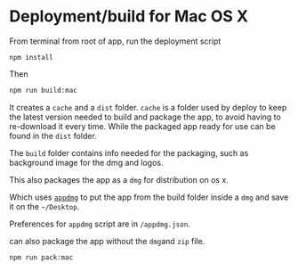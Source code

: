 # Deployment/build for Mac OS X

From terminal from root of app, run the deployment script

```text
npm install
```

Then

```bash
npm run build:mac
```

It creates a `cache` and a `dist` folder. `cache` is a folder used by deploy to keep the latest version needed to build and package the app, to avoid having to re-download it every time. While the packaged app ready for use can be found in the `dist` folder.

The `build` folder contains info needed for the packaging, such as background image for the dmg and logos.

 This also packages the app as a `dmg` for distribution on os x.

Which uses [`appdmg`](https://www.npmjs.com/package/appdmg) to put the app from the build folder inside a `dmg` and save it on the `~/Desktop`.

Preferences for `appdmg` script are in `/appdmg.json`.

can also package the app without the `dmg`and `zip` file.

```bash
npm run pack:mac
```

